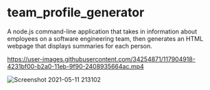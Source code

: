 # team_profile_generator
A node.js command-line application that takes in information about employees on a software engineering team, then generates an HTML webpage that displays summaries for each person.

https://user-images.githubusercontent.com/34254871/117904918-4231bf00-b2a0-11eb-9f90-2408935664ac.mp4

![Screenshot 2021-05-11 213102](https://user-images.githubusercontent.com/34254871/117904940-4c53bd80-b2a0-11eb-85e9-c5174be877f7.png)
